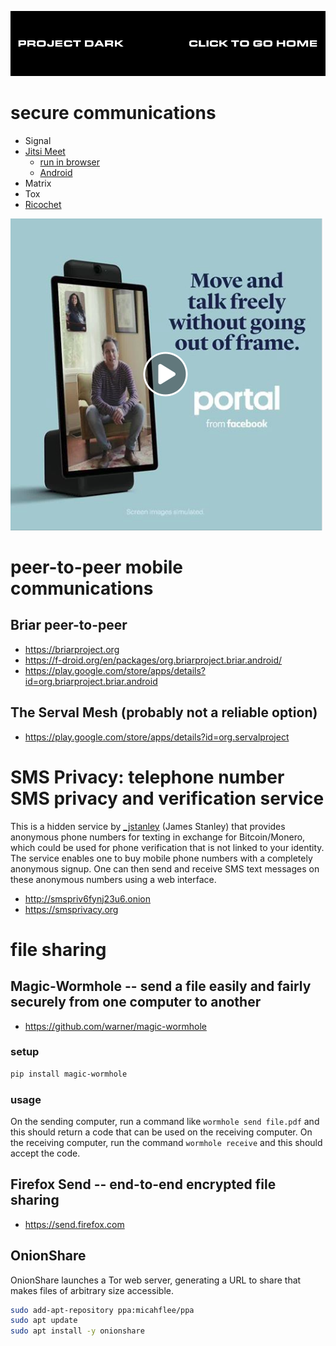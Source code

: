 [![](media/project_dark_home.png)](documentation.md)

# secure communications

- Signal
- [Jitsi Meet](https://jitsi.org/jitsi-meet)
    - [run in browser](https://meet.jit.si)
    - [Android](https://play.google.com/store/apps/details?id=org.jitsi.meet)
- Matrix
- Tox
- [Ricochet](https://ricochet.im)

![](media/2018-10-14_Facebook_Portal.png)

# peer-to-peer mobile communications

## Briar peer-to-peer

- <https://briarproject.org>
- <https://f-droid.org/en/packages/org.briarproject.briar.android/>
- <https://play.google.com/store/apps/details?id=org.briarproject.briar.android>

## The Serval Mesh (probably not a reliable option)

- <https://play.google.com/store/apps/details?id=org.servalproject>

# SMS Privacy: telephone number SMS privacy and verification service

This is a hidden service by [_jstanley](https://www.reddit.com/user/_jstanley) (James Stanley) that provides anonymous phone numbers for texting in exchange for Bitcoin/Monero, which could be used for phone verification that is not linked to your identity. The service enables one to buy mobile phone numbers with a completely anonymous signup. One can then send and receive SMS text messages on these anonymous numbers using a web interface.

- <http://smspriv6fynj23u6.onion>
- <https://smsprivacy.org>

# file sharing

## Magic-Wormhole -- send a file easily and fairly securely from one computer to another

- <https://github.com/warner/magic-wormhole>

### setup

```Bash
pip install magic-wormhole
```

### usage

On the sending computer, run a command like `wormhole send file.pdf` and this should return a code that can be used on the receiving computer. On the receiving computer, run the command `wormhole receive` and this should accept the code.

## Firefox Send -- end-to-end encrypted file sharing

- <https://send.firefox.com>

## OnionShare

OnionShare launches a Tor web server, generating a URL to share that makes files of arbitrary size accessible.

```Bash
sudo add-apt-repository ppa:micahflee/ppa
sudo apt update
sudo apt install -y onionshare
```
